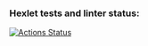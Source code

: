 ### Hexlet tests and linter status:
[![Actions Status](https://github.com/newmasaran/qa-engineer-project-84/workflows/hexlet-check/badge.svg)](https://github.com/newmasaran/qa-engineer-project-84/actions)